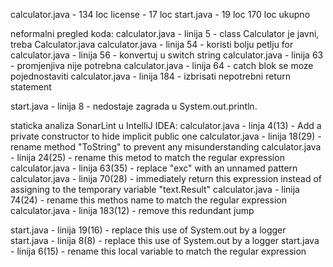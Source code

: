 calculator.java - 134 loc
license - 17 loc
start.java - 19 loc
170 loc ukupno

neformalni pregled koda:
calculator.java - linija 5 - class Calculator je javni, treba Calculator.java 
calculator.java - linija 54 - koristi bolju petlju for 
calculator.java - linija 56 - konvertuj u switch string
calculator.java - linija 63 - promjenjiva nije potrebna
calculator.java - linija 64 - catch blok se moze pojednostaviti
calculator.java - linija 184 - izbrisati nepotrebni return statement

start.java - linija 8 - nedostaje zagrada u System.out.println.

staticka analiza SonarLint u IntelliJ IDEA:
calculator.java - linja 4(13) - Add a private constructor to hide implicit public one
calculator.java - linija 18(29) - rename method "ToString" to prevent any misunderstanding
calculator.java - linija 24(25) - rename this metod to match the regular expression
calculator.java - linija 63(35) - replace "exc" with an unnamed pattern
calculator.java - linija 70(28) - immediately return this expression instead of assigning to the temporary variable "text.Result"
calculator.java - linija 74(24) - rename this methos name to match the regular expression
calculator.java - linija 183(12) - remove this redundant jump

start.java - linija 19(16) - replace this use of System.out by a logger
start.java - linija 8(8) - replace this use of System.out by a logger
start.java - linija 6(15) - rename this local variable to match the regular expression
